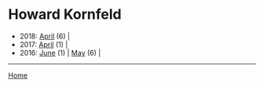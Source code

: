 # Howard Kornfeld

  * 2018: 
      [April](./howard-kornfeld-2018-04.md) (6) | 
  * 2017: 
      [April](./howard-kornfeld-2017-04.md) (1) | 
  * 2016: 
      [June](./howard-kornfeld-2016-06.md) (1) | 
      [May](./howard-kornfeld-2016-05.md) (6) | 

----

[Home](../)
